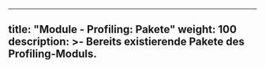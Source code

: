 
---
title: "Module - Profiling: Pakete"
weight: 100
description: >-
     Bereits existierende Pakete des Profiling-Moduls.
---
